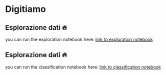 # Digitiamo



## Esplorazione dati :fire:

you can run the exploration notebook here:
 [link to exploration notebook](https://colab.research.google.com/drive/1hac0BnbwgERnNqV4aE8ID23JJi-xMVCx?usp=sharing)



## Esplorazione dati :fire:

 you can run the classification notebook here:
 [link to classification notebook](https://colab.research.google.com/drive/10A89zacX1adsoBtvUIfGDGkAKIGrk3rC?usp=sharing)

 
